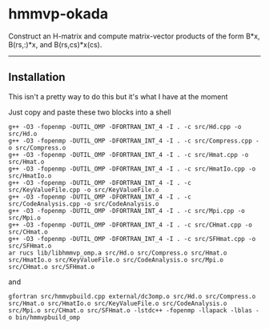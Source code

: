 # hmmvp-okada
Construct an H-matrix and compute matrix-vector products of the form B*x, B(rs,:)*x, and B(rs,cs)*x(cs).
***

## Installation

This isn't a pretty way to do this but it's what I have at the moment

Just copy and paste these two blocks into a shell

```
g++ -O3 -fopenmp -DUTIL_OMP -DFORTRAN_INT_4 -I . -c src/Hd.cpp -o src/Hd.o
g++ -O3 -fopenmp -DUTIL_OMP -DFORTRAN_INT_4 -I . -c src/Compress.cpp -o src/Compress.o
g++ -O3 -fopenmp -DUTIL_OMP -DFORTRAN_INT_4 -I . -c src/Hmat.cpp -o src/Hmat.o
g++ -O3 -fopenmp -DUTIL_OMP -DFORTRAN_INT_4 -I . -c src/HmatIo.cpp -o src/HmatIo.o
g++ -O3 -fopenmp -DUTIL_OMP -DFORTRAN_INT_4 -I . -c src/KeyValueFile.cpp -o src/KeyValueFile.o
g++ -O3 -fopenmp -DUTIL_OMP -DFORTRAN_INT_4 -I . -c src/CodeAnalysis.cpp -o src/CodeAnalysis.o
g++ -O3 -fopenmp -DUTIL_OMP -DFORTRAN_INT_4 -I . -c src/Mpi.cpp -o src/Mpi.o
g++ -O3 -fopenmp -DUTIL_OMP -DFORTRAN_INT_4 -I . -c src/CHmat.cpp -o src/CHmat.o
g++ -O3 -fopenmp -DUTIL_OMP -DFORTRAN_INT_4 -I . -c src/SFHmat.cpp -o src/SFHmat.o
ar rucs lib/libhmmvp_omp.a src/Hd.o src/Compress.o src/Hmat.o src/HmatIo.o src/KeyValueFile.o src/CodeAnalysis.o src/Mpi.o src/CHmat.o src/SFHmat.o
```
and 
```
gfortran src/hmmvpbuild.cpp external/dc3omp.o src/Hd.o src/Compress.o src/Hmat.o src/HmatIo.o src/KeyValueFile.o src/CodeAnalysis.o src/Mpi.o src/CHmat.o src/SFHmat.o -lstdc++ -fopenmp -llapack -lblas -o bin/hmmvpbuild_omp
```
